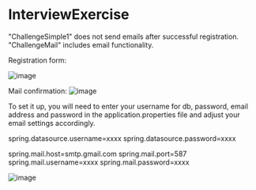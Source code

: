 # InterviewExercise

"ChallengeSimple1" does not send emails after successful registration.
"ChallengeMail" includes email functionality.

Registration form:

![image](https://user-images.githubusercontent.com/110817419/231925213-07a157c7-4a72-49c5-9306-086f111451e0.png)


Mail confirmation:
![image](https://user-images.githubusercontent.com/110817419/231925113-1b836658-a2cc-405a-a89b-4f7260f21147.png)

To set it up, you will need to enter your username for db, password, email address and password in the application.properties file and adjust your email settings accordingly.

spring.datasource.username=xxxx
spring.datasource.password=xxxx

spring.mail.host=smtp.gmail.com
spring.mail.port=587
spring.mail.username=xxxx
spring.mail.password=xxxx


![image](https://user-images.githubusercontent.com/110817419/232008570-aa660c90-5df3-4d71-97c8-4403a3ab01e6.png)
